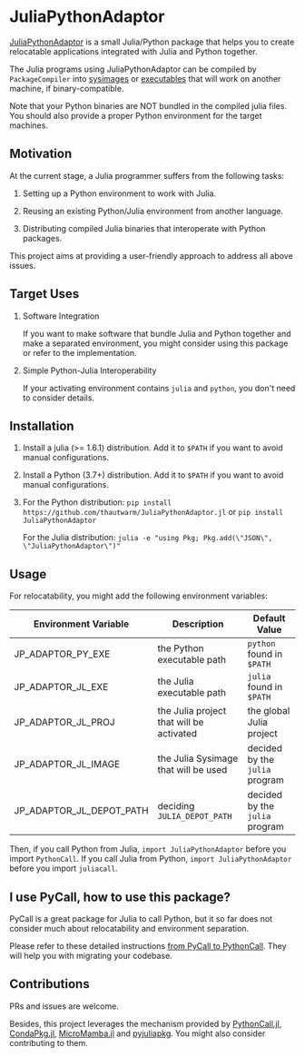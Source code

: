# JuliaPythonAdaptor

[JuliaPythonAdaptor](https://github.com/thautwarm/JuliaPythonAdaptor.jl) is a small Julia/Python package that helps you to create relocatable applications integrated with Julia and Python together.

The Julia programs using JuliaPythonAdaptor can be compiled by `PackageCompiler` into [sysimages](https://julialang.github.io/PackageCompiler.jl/stable/sysimages.html) or [executables](https://julialang.github.io/PackageCompiler.jl/stable/apps.html) that will work on another machine, if binary-compatible.

Note that your Python binaries are NOT bundled in the compiled julia files. You should also provide a proper Python environment for the target machines.

## Motivation

At the current stage, a Julia programmer suffers from the following tasks:

1. Setting up a Python environment to work with Julia.

2. Reusing an existing Python/Julia environment from another language.

3. Distributing compiled Julia binaries that interoperate with Python packages.

This project aims at providing a user-friendly approach to address all above issues.

## Target Uses

1. Software Integration

    If you want to make software that bundle Julia and Python together and make a separated environment, you might consider using this package or refer to the implementation.

2. Simple Python-Julia Interoperability

    If your activating environment contains `julia` and `python`, you don't need to consider details.

## Installation

1. Install a julia (>= 1.6.1) distribution. Add it to `$PATH` if you want to avoid manual configurations.

2. Install a Python (3.7+) distribution. Add it to `$PATH` if you want to avoid manual configurations.

3. For the Python distribution: `pip install https://github.com/thautwarm/JuliaPythonAdaptor.jl` or `pip install JuliaPythonAdaptor`

   For the Julia distribution: `julia -e "using Pkg; Pkg.add(\"JSON\", \"JuliaPythonAdaptor\")"`

## Usage

For relocatability, you might add the following environment variables:

| Environment Variable  | Description   | Default Value | 
|---|---|---|
| JP_ADAPTOR_PY_EXE  | the Python executable path  | `python` found in `$PATH`  |
| JP_ADAPTOR_JL_EXE  | the Julia executable path  | `julia` found in `$PATH`  |
|  JP_ADAPTOR_JL_PROJ | the Julia project that will be activated  | the global Julia project  |
| JP_ADAPTOR_JL_IMAGE | the Julia Sysimage that will be used | decided by the `julia` program  |
| JP_ADAPTOR_JL_DEPOT_PATH | deciding `JULIA_DEPOT_PATH` | decided by the `julia` program |


Then, if you call Python from Julia, `import JuliaPythonAdaptor` before you import `PythonCall`. If you call Julia from Python, `import JuliaPythonAdaptor` before you import `juliacall`.


## I use PyCall, how to use this package?

PyCall is a great package for Julia to call Python, but it so far does not consider much about relocatability and environment separation.

Please refer to these detailed instructions [from PyCall to PythonCall](https://cjdoris.github.io/PythonCall.jl/stable/pycall/). They will help you with migrating your codebase.

## Contributions

PRs and issues are welcome.

Besides, this project leverages the mechanism provided by [PythonCall.jl](https://github.com/cjdoris/PythonCall.jl), [CondaPkg.jl](https://github.com/cjdoris/CondaPkg.jl/), [MicroMamba.jl](https://github.com/cjdoris/MicroMamba.jl) and [pyjuliapkg](https://github.com/cjdoris/pyjuliapkg). You might also consider contributing to them.
